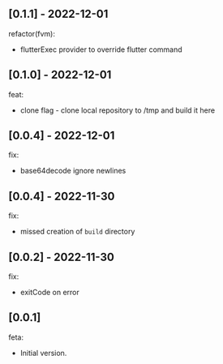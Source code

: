 ## [0.1.1] - 2022-12-01

refactor(fvm):
- flutterExec provider to override flutter command

## [0.1.0] - 2022-12-01

feat:
- clone flag - clone local repository to /tmp and build it here

## [0.0.4] - 2022-12-01

fix: 
- base64decode ignore newlines

## [0.0.4] - 2022-11-30

fix:
- missed creation of `build` directory

## [0.0.2] - 2022-11-30

fix:
- exitCode on error

## [0.0.1]

feta:
- Initial version.
